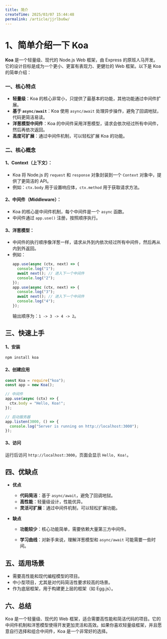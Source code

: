 ```yaml
---
title: 简介
createTime: 2025/03/07 15:44:48
permalink: /article/jjrlbu6w/
---
```

# 1、简单介绍一下 Koa

**Koa** 是一个轻量级、现代的 Node.js Web 框架，由 Express 的原班人马开发。它的设计目标是成为一个更小、更富有表现力、更健壮的 Web 框架。以下是 Koa 的简单介绍：

### 一、核心特点

- **轻量级**：Koa 的核心非常小，只提供了最基本的功能，其他功能通过中间件扩展。
- **基于 `async/await`**：Koa 使用 `async/await` 处理异步操作，避免了回调地狱，代码更简洁易读。
- **洋葱模型中间件**：Koa 的中间件采用洋葱模型，请求会依次经过所有中间件，然后再依次返回。
- **高度可扩展**：通过中间件机制，可以轻松扩展 Koa 的功能。

### 二、核心概念

#### 1、Context（上下文）：

- Koa 将 Node.js 的 `request` 和 `response` 对象封装到一个 `Context` 对象中，提供了更简洁的 API。
- 例如：`ctx.body` 用于设置响应体，`ctx.method` 用于获取请求方法。

#### 2、中间件（Middleware）：

- Koa 的核心是中间件机制，每个中间件是一个 `async` 函数。
- 中间件通过 `app.use()` 注册，按照顺序执行。

#### 3、洋葱模型：

- 中间件的执行顺序像洋葱一样，请求从外到内依次经过所有中间件，然后再从内到外返回。
- 例如：
  ```javascript
  app.use(async (ctx, next) => {
    console.log("1");
    await next(); // 进入下一个中间件
    console.log("2");
  });
  app.use(async (ctx, next) => {
    console.log("3");
    await next(); // 进入下一个中间件
    console.log("4");
  });
  ```
  输出顺序为：`1 -> 3 -> 4 -> 2`。

## 三、快速上手

#### 1、安装

```bash
npm install koa
```

#### 2、创建应用

```javascript
const Koa = require("koa");
const app = new Koa();

// 中间件
app.use(async (ctx) => {
  ctx.body = "Hello, Koa!";
});

// 启动服务器
app.listen(3000, () => {
  console.log("Server is running on http://localhost:3000");
});
```

#### 3、访问

运行后访问 `http://localhost:3000`，页面会显示 `Hello, Koa!`。

## 四、优缺点

- **优点**
  - **代码简洁**：基于 `async/await`，避免了回调地狱。
  - **高性能**：轻量级设计，性能优异。
  - **灵活可扩展**：通过中间件机制，可以轻松扩展功能。
- **缺点**

  - **功能较少**：核心功能简单，需要依赖大量第三方中间件。

  - **学习曲线**：对新手来说，理解洋葱模型和 `async/await` 可能需要一些时间。

## 五、适用场景

- 需要高性能和现代编程模型的项目。
- 中小型项目，尤其是对代码简洁性要求较高的场景。
- 作为底层框架，用于构建更上层的框架（如 Egg.js）。

## 六、总结

Koa 是一个轻量级、现代的 Web 框架，适合需要高性能和简洁代码的项目。它的中间件机制和洋葱模型使得开发更加灵活和高效。如果你喜欢轻量级框架，并且愿意自行选择和组合中间件，Koa 是一个非常好的选择。
